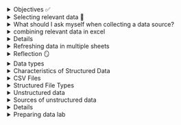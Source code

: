 <details><summary> Objectives ✅ </summary>

During this module, I learned how to describe the various sources of data that are used in data analytics. I became able to describe various types of structured and unstructured data files. Finally, I was able to configure data according to the requirements of an analysis.
</details>

<details><summary> Selecting relevant data 🔎 </summary>

Selecting relevant data is vital in ensuring the validity and reliability of data analysis. It may be necessary to establish new procedures to collect the data required or could also involve combining data from multiple sources into a format that can be analysed. 
</details>

<details><summary> What should I ask myself when collecting a data source? </summary>

1. what data points are necessary to inform my analysis?

2. do i already have access to this data or must i find a dataset from another source?

3. Where are reliable and verifiable sources of this data?

4. How relevant is the data collected and updated

5. How is the data licensed for use, and is there a cost

6. Is the data in a format that i can use, or convert to use with the tools i have available?
</details>

<details><summary> combining relevant data in excel </summary>

Data analytics involves pulling information from multiple sources, which can be challenging to keep synchronised. In the Lab practical, I used Excel's workbook links feature to connect one worksheet to others, which ensures that data stays up to date. 


External references are espcially useful when large models cannot be stored in a single workbook. This feature allows me to:

- Consolidate data from multiple workbooks (years, departments, products) for summaries, reports or graphs.

- create subsets of data by linking only relevant information instead of entire workbooks.

- split complex data into smaller, more manageable workbooks while still being able to generate summaries or combined reports.

</details>

<details><summaries> LAB: Part 1: Link Multiple Worksheets </summaries>


I started off with two seperate worksheet datasets containing data about the bike sales from two seperate years, 2021 and 2022. 


I then opened up a new worksheet that was blank, and renamed it 'BikeSales_Consolidated'. 


Within workbook 'BikeSales_Consolidated' I pressed the '=' in cell A1, selected the tab of the worksheet that I wanted to import, which was Bike_Sales_2021, went back onto BikeSales_Consolidated, the function then contained the url of the worksheet i was importing and i clicked enter. 


I then repeated the process for workbook Bike_sales_2022. 
</details>

<details><summary> Refreshing data in multiple sheets </summary>
**linked averages updated automatically when the source data changed**

i refreshed workbook links to sync data 
</details>

<details><summary> Reflection 🪞 </summary>
workbooks are useful when managing data across multioke files, this comes in handy for tasks such as consolidating departmental budgets, combining regional sales, tracking projects, or splitting large datasets as they keep everything synchronised.

</details>

<details><summary> Data types </summary>

- static - data that is recieved and stored prior to performing analyses on the data. 

- streaming - data is processed and analysed as it is recieved and subsequent results are used or stored.

- string - data that is treated as text and composed of letters. numbers are not to be used.

- integer - whole numbers or numbers that do not unclude decimals - may or may not use negative numbers depending on computer language

- floating point - numbers with decimal places - frequantly used

- date and time - important in recording when an observation in a dataset was made

- boolean - data that is treated as either true or false. typically writted as TRUE or FALSE to indicate a Boolean result instead of a string

</details>

<details><summary> Characteristics of Structured Data </summary>

- Structured data refers to the data that is entered and maintained in defined fields within a file or record.

- structured data is easily entered, classified, classified, queried and analysed by a computer - for example, when we submit our name address and billing info into a website, we are creating structured data.

- it is well defined and organised in structure

- can be stored in tables, usually within vertical columns and horizontal rows

- the content and format of the data is documented

- it is organised into files, records and fields

- it can be searched, sorted and queried

- input controls can reduce the possibility of invalid data
</details>

<details><summary> CSV Files </summary>

different applications save data in different formats, so universal formats are used to ensure compatibility.

- CSV: Plain text, uses commas (or other seperators) for columns and new lines for rows, this is common for spreadsheers, databases, analytics and visualisation. Remember, a special character in CSV is any that is not a number or letter and can be used to seperate columns in a data table.

- JSON: lightweight, human-readable, widely used for data exchange.

- XML: Markup language similar to HTML, supports structured data.

Converting data into these common formats makes it easier to combine and share across different tools and systems. 

</details>

<details><summary> Structured File Types </summary>

There are many, hold on in your seat.,

- relational database - collection of tables with columns and rows which are connected by pre-defined relationships.

- Logs - machine generated historical record of everything that happens within a system (think transactions, errors, even log ticker.)

- spreadsheets - flat file database, it stores and records in a single file with no hierarchical structure

- sensor readings - sensor output usually collected in a standardised format, which may very by manufacturer. Individual readings may be seperated only by a delimiter or may be time dependent (one output per second seperated by timestamps.)

- transactional records - records of transactions can be stored in many different formats depending on transaction tyoe and source.

</details>

<details><summary> Unstructured data </summary>

Lacks the organisation found in structured data. This is raw data, not organised in a predefined way. It doesnt't have a fixed schema that identifies the type of data or its format. 


examples include the contents of photos, audio, video, web pages, blogs, books journals, white papers, powerpoint presentations, word processing documents and text in general.

</details>

<details><summary> Sources of unstructured data </summary>

- NoSQL databases and Data Lakes - unrelational databases or in data lakes (centralised repositories for data obtained from IoT devices, websites, mobile apps, social media and other sources of raw data. they are used to store real-time data in its original format.

- web scraping - automatically extract various forms of data drom HTML pages using a bot or webcrawler to gather and copy specific data drom the web database or spreadsheet. The data can then be easily analysed.

- Application Program Interfaces (APIs) - Most common application is called RESTful which uses HTTP as their communication protocol and JSON files to store data. Allows data analysts and engineers to access subsets of the large amount of data they are constantly generating.

</details>

<details><summaries> Data preparation - ETL and ELT </summaries>

ETL and ELT are both ways to move data from one place to another. The letters stand for Extract, Transform, Load. The only difference is the order of the last two steps.


- In ETL, you take the data, clean it up/transform it, and then put it into storage. This is good when the data is messy or in lots of different formats, because you make it neat before saving.


- In ELT, you take the data, put it into storage right away, and then clean it later when you actually need to use it. This is better for huge or unstructured data, because you can just dump it all in first.
So basically:


ETL = clean first, then store.


ELT = store first, then clean.


- Extract - data is located and gathered from various sources and then converted into a single format.

- Transform - Before data can go into a data warehouse, it often needs to be transformed so it matches the format the database requires. This can mean changing measurements (like converting Imperial to Metric), joining data from different sources, summarising or sorting it, creating new calculated values, and checking it with validation rules. Part of this process is cleaning (or scrubbing) the data. This means fixing errors, removing blanks, and making sure things like dates, times, and locations all follow the same format. Cleaning makes the data consistent and reliable for analysis.

- Load - transformed data is then loaded intothe database for querying. load processes vary widely. Some organisations may also overwrite existing data with newer culmative data. this is the step where rules that have been defined in the database schema are applied. 
</details>

<details><summary> Preparing data lab </summary>

**skim data to spot anomalies** - essential step in data cleansing to ensure these weaknesses are spotted and corrected, otherwise analyses become unreliable and misleading.

**step 1 Find duplicates** - find and remove duplicate entries. 


Select the column or row you wish to check for duplicates (it is usually a variable that cannot have multiple of the same variables such as order number. 


Once selected click 'conditional formatting' within home toolbar then 'highlight cell rules' - then duplicates then done. 


This highlights duplicate values within the column or row in red. 

**step 2 fixing and removing duplicates** 


this can be corrected by changing the value within the cell or removing the row or column - ONLY if the entire row or column are duplicated.

***Step 3: Finding Empty Cells***

Blank cells happen for lots of reasons: human error, copying data, etc.


You can highlight blanks using Conditional Formatting - Highlight Cell Rules - Blanks - Green fill.


Once highlighted, check if you can fill them from context or source data; if not, you might have to delete them.


Example: fill C11=5, G16=Youth, M22=Mountain-200 Black, 42, N23=4.


**Step 4: Splitting Text into Columns (Parsing)**


Some cells have multiple pieces of info (like product descriptions).


Use Text to Columns to split them by commas or spaces:


First, split size into a new column.


Then, split color into another new column.


What’s left is the model.


***Step 5: Removing Extra Spaces***

Extra spaces mess up searches or counts.


Use LEN() to check length, TRIM() to remove extra spaces.
Copy TRIM results back into the original column as values, then delete helper columns.


***Step 6: Changing Case***

Use UPPER(), LOWER(), PROPER() to fix text case.


Example: make all country names lowercase using =LOWER(), then paste values back.


***Step 7: Highlight Possible Errors***


Look for zeros in Unit Cost or Unit Price using Conditional Formatting → Equal to 0.


Fix the errors manually (e.g., O9=$1252, P9=$769).


***Step 8: Find and Replace***


Replace shorthand data with full words for clarity:


F → Female, M → Male.


Use Find & Replace with “Match case” to avoid messing up other words.


**Step 9: Spell Check**

Use Review - Spelling to catch typos in text columns.


Ignore column names, fix actual spelling errors.


**Step 10: Remove Formatting**


Remove weird formatting like alignment or colors using Home → 

Clear → Clear Formats.


</details>

